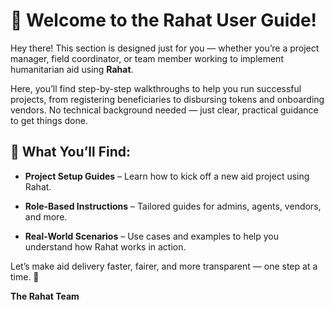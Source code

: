 # 👋 Welcome to the Rahat User Guide!

Hey there! This section is designed just for you — whether you’re a project manager, field coordinator, or team member working to implement humanitarian aid using **Rahat**.

Here, you’ll find step-by-step walkthroughs to help you run successful projects, from registering beneficiaries to disbursing tokens and onboarding vendors. No technical background needed — just clear, practical guidance to get things done.

## 🧰 What You’ll Find:

- **Project Setup Guides** – Learn how to kick off a new aid project using Rahat.

- **Role-Based Instructions** – Tailored guides for admins, agents, vendors, and more.

- **Real-World Scenarios** – Use cases and examples to help you understand how Rahat works in action.

Let’s make aid delivery faster, fairer, and more transparent — one step at a time. 💪

**The Rahat Team**
